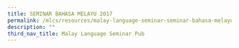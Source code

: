 ```yaml
---
title: SEMINAR BAHASA MELAYU 2017
permalink: /mlcs/resources/malay-language-seminar-seminar-bahasa-melayu-publications/seminar-bahasa-melayu-2016/
description: ""
third_nav_title: Malay Language Seminar Pub
---
```

